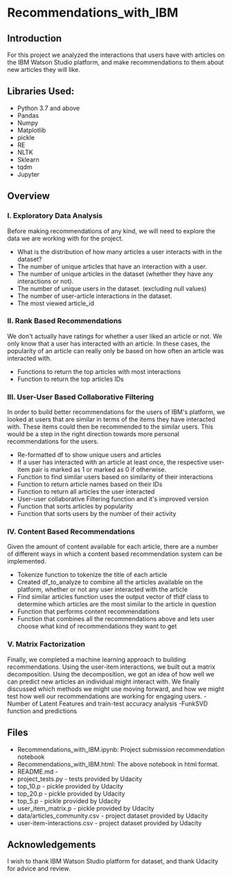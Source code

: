 # Recommendations_with_IBM
## Introduction
For this project we analyzed the interactions that users have with articles on the IBM Watson Studio platform, and make recommendations to them about new articles they will like. 

## Libraries Used:
- Python 3.7 and above
- Pandas
- Numpy
- Matplotlib
- pickle
- RE
- NLTK
- Sklearn
- tqdm
- Jupyter

## Overview
### I. Exploratory Data Analysis
Before making recommendations of any kind, we will need to explore the data we are working with for the project. 
- What is the distribution of how many articles a user interacts with in the dataset?
- The number of unique articles that have an interaction with a user.
- The number of unique articles in the dataset (whether they have any interactions or not).
- The number of unique users in the dataset. (excluding null values)
- The number of user-article interactions in the dataset.
- The most viewed article_id

### II. Rank Based Recommendations
We don't actually have ratings for whether a user liked an article or not. We only know that a user has interacted with an article. In these cases, the popularity of an article can really only be based on how often an article was interacted with.
- Functions to return the top articles with most interactions
- Function to return the top articles IDs

### III. User-User Based Collaborative Filtering
In order to build better recommendations for the users of IBM's platform, we looked at users that are similar in terms of the items they have interacted with. These items could then be recommended to the similar users. This would be a step in the right direction towards more personal recommendations for the users.
- Re-formatted df to show unique users and articles
- If a user has interacted with an article at least once, the respective user-item pair is marked as 1 or marked as 0 if otherwise.
- Function to find similar users based on similarity of their interactions
- Function to return article names based on their IDs
- Function to return all articles the user interacted
- User-user collaborative Filtering function and it's improved version
- Function that sorts articles by popularity
- Function that sorts users by the number of their activity

### IV. Content Based Recommendations
Given the amount of content available for each article, there are a number of different ways in which a content based recommendation system can be implemented.
- Tokenize function to tokenize the title of each article
- Created df_to_analyze to combine all the articles available on the platform, whether or not any user interacted with the article
- Find similar articles function uses the output vector of tfidf class to determine which articles are the most similar to the article in question
- Function that performs content recommendations
- Function that combines all the recommendations above and lets user choose what kind of recommendations they want to get

### V. Matrix Factorization
Finally, we completed a machine learning approach to building recommendations. Using the user-item interactions, we built out a matrix decomposition. Using the decomposition, we got an idea of how well we can predict new articles an individual might interact with. We finally discussed which methods we might use moving forward, and how we might test how well our recommendations are working for engaging users.
-Number of Latent Features and train-test accuracy analysis
-FunkSVD function and predictions

## Files
- Recommendations_with_IBM.ipynb: Project submission recommendation notebook
- Recommendations_with_IBM.html: The above notebook in html format.
- README.md -
- project_tests.py - tests provided by Udacity
- top_10.p - pickle provided by Udacity
- top_20.p - pickle provided by Udacity
- top_5.p - pickle provided by Udacity
- user_item_matrix.p - pickle provided by Udacity
- data/articles_community.csv - project dataset provided by Udacity
- user-item-interactions.csv - project dataset provided by Udacity

## Acknowledgements
I wish to thank IBM Watson Studio platform for dataset, and thank Udacity for advice and review.
